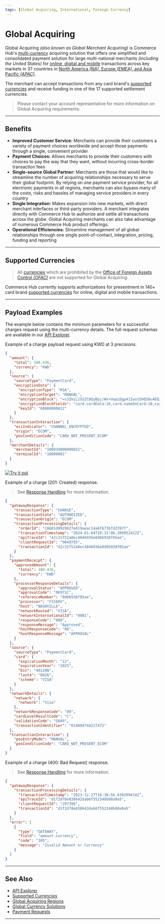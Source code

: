 ```yaml
---
tags: [Global Acquiring, International, Foreign Currency]
---
```


# Global Acquiring

Global Acquiring *(also known as Global Merchant Acquiring)* is Commerce Hub's [multi-currency](?path=docs/Resources/Guides/Global-Currency/Multi-Currency.md) acquiring solution that offers one simplified and consolidated payment solution for large multi-national merchants *(including the United States)* for [online, digital and mobile](?path=docs/Getting-Started/Getting-Started-Online.md) transactions across key markets in 37 countries in [North America *(NA)*, Europe *(EMEA)*, and Asia Pacific *(APAC)*](?path=docs/Resources/Guides/Global-Acquring-Regions.md).

The merchant can accept transactions from any card brand's [supported currencies](?path=docs/Resources/Master-Data/Currency-Code.md) and receive funding in one of the 17 supported settlement currencies.

<!-- theme: info -->
> Please contact your account representative for more information on Global Acquiring requirements.

---

## Benefits

- **Improved Customer Service:** Merchants can provide their customers a variety of payment choices worldwide and accept those payments through a single, convenient provider
- **Payment Choices:** Allows merchants to provide their customers with choices to pay the way that they want, without incurring cross-border transaction fees
- **Single-source Global Partner:** Merchants are those that would like to streamline the number of acquiring relationships necessary to serve their global footprint. By relying on one payment service provider, for all electronic payments in all regions, merchants can also bypass many of the costs, risks and hassles of managing service providers in every country
- **Single Integration:** Makes expansion into new markets, with direct merchant interfaces or third-party providers. A merchant integrates directly with Commerce Hub to authorize and settle all transactions across the globe. Global Acquiring merchants can also take advantage of numerous Commerce Hub product offerings.
- **Operational Efficiencies:** Streamline management of all global relationships through one single point-of-contact, integration, pricing, funding and reporting

---

## Supported Currencies

<!-- theme: danger -->
> All [currencies](?path=docs/Resources/Master-Data/Currency-Code.md) which are prohibited by the [Office of Foreign Assets Control *(OFAC)*](?path=https://ofac.treasury.gov/sanctions-programs-and-country-information) are not supported for Global Acquiring.

Commerce Hub currently supports authorizations for presentment in 140+ card brand [supported currencies](?path=docs/Resources/Master-Data/Currency-Code.md) for online, digital and mobile transactions.

---

## Payload Examples

The example below contains the minimum parameters for a successful charges request using the multi-currency details. The full request schemas are available in our [API Explorer](../api/?type=post&path=/payments/v1/charges).

<!--
type: tab
titles: Request, Response, OFAC Response
-->

Example of a charge payload request using KWD at 3 precisions.

```json
{
  "amount": {
    "total": 100.436,
    "currency": "KWD"
  },
  "source": {
    "sourceType": "PaymentCard",
    "encryptionData": {
      "encryptionType": "RSA",
      "encryptionTarget": "MANUAL",
      "encryptionBlock": "=s3ZmiL1SSZC8QyBpj/Wn+VwpLDgp41IwstEHQS8u4EQJ....",
      "encryptionBlockFields": "card.cardData:16,card.nameOnCard:10,card.expirationMonth:2,card.expirationYear:4,card.securityCode:3",
      "keyId": "88000000022"
    }
  },
  "transactionInteraction": {
    "eciIndicator": "CHANNEL_ENCRYPTED",
    "origin": "ECOM",
    "posConditionCode": "CARD_NOT_PRESENT_ECOM"
  },
  "merchantDetails": {
    "merchantId": "100034000000032",
    "terminalId": "10000001"
  }
}
```

[![Try it out](../../../../assets/images/button.png)](../api/?type=post&path=/payments/v1/charges)

<!--
type: tab
-->

Example of a charge (201: Created) response.

<!-- theme: info -->
> See [Response Handling](?path=docs/Resources/Guides/Response-Codes/Response-Handling.md) for more information.

```json
{
  "gatewayResponse": {
    "transactionType": "CHARGE",
    "transactionState": "AUTHORIZED",
    "transactionOrigin": "ECOM",
    "transactionProcessingDetails": {
      "orderId": "CHG01d9929027e019aeac14a6f673bfd2f07f",
      "transactionTimestamp": "2024-01-04T18:33:06.209952422Z",
      "apiTraceId": "42c31f52a0ec4846936e0d6b938f05ae",
      "clientRequestId": "9049755",
      "transactionId": "42c31f52a0ec4846936e0d6b938f05ae"
    }
  },
  "paymentReceipt": {
    "approvedAmount": {
      "total": 100.436,
      "currency": "KWD"
    },
    "processorResponseDetails": {
      "approvalStatus": "APPROVED",
      "approvalCode": "OK971C",
      "referenceNumber": "0d6b938f05ae",
      "processor": "FISERV",
      "host": "NASHVILLE",
      "networkRouted": "VISA",
      "networkInternationalId": "0001",
      "responseCode": "000",
      "responseMessage": "Approved",
      "hostResponseCode": "00",
      "hostResponseMessage": "APPROVAL"
    }
  },
  "source": {
    "sourceType": "PaymentCard",
    "card": {
      "expirationMonth": "12",
      "expirationYear": "2025",
      "bin": "401200",
      "last4": "0026",
      "scheme": "VISA"
    }
  },
  "networkDetails": {
    "network": {
      "network": "Visa"
    },
    "networkResponseCode": "00",
    "cardLevelResultCode": "C",
    "validationCode": "G609",
    "transactionIdentifier": "014004744227472"
  },
  "transactionInteraction": {
    "posEntryMode": "MANUAL",
    "posConditionCode": "CARD_NOT_PRESENT_ECOM"
  }
}
```

<!--
type: tab
-->

Example of a charge (400: Bad Request) response.

<!-- theme: info -->
> See [Response Handling](?path=docs/Resources/Guides/Response-Codes/Response-Handling.md) for more information.

```json
{
  "gatewayResponse": {
    "transactionProcessingDetails": {
      "transactionTimestamp": "2023-12-27T18:38:56.638209418Z",
      "apiTraceId": "d1f2d78e838642dab6f552348b88a0a5",
      "clientRequestId": "297396",
      "transactionId": "d1f2d78e838642dab6f552348b88a0a5"
    }
  },
  "error": [
    {
      "type": "GATEWAY",
      "field": "amount.currency",
      "code": "105",
      "message": "Invalid Amount or Currency"
    }
  ]
}
```

<!-- type: tab-end -->

---

## See Also

- [API Explorer](../api/?type=post&path=/payments/v1/charges)
- [Supported Currencies](?path=docs/Resources/Master-Data/Currency-Code.md)
- [Global Acquiring Regions](?path=docs/Resources/Guides/Global-Acquring-Regions.md)
- [Global Currency Solutions](?path=docs/Resources/Guides/Global-Currency/Global-Currency-Solutions.md)
- [Payment Requests](?path=docs/Resources/API-Documents/Payments/Payments.md)

---
